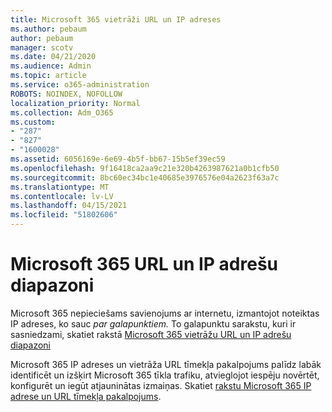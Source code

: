 ```yaml
---
title: Microsoft 365 vietrāži URL un IP adreses
ms.author: pebaum
author: pebaum
manager: scotv
ms.date: 04/21/2020
ms.audience: Admin
ms.topic: article
ms.service: o365-administration
ROBOTS: NOINDEX, NOFOLLOW
localization_priority: Normal
ms.collection: Adm_O365
ms.custom:
- "287"
- "827"
- "1600028"
ms.assetid: 6056169e-6e69-4b5f-bb67-15b5ef39ec59
ms.openlocfilehash: 9f16418ca2aa9c21e320b4263987621a0b1cfb50
ms.sourcegitcommit: 8bc60ec34bc1e40685e3976576e04a2623f63a7c
ms.translationtype: MT
ms.contentlocale: lv-LV
ms.lasthandoff: 04/15/2021
ms.locfileid: "51802606"
---
```

# <a name="microsoft-365-urls-and-ip-address-ranges"></a>Microsoft 365 URL un IP adrešu diapazoni

Microsoft 365 nepieciešams savienojums ar internetu, izmantojot noteiktas IP adreses, ko sauc *par galapunktiem.*
To galapunktu sarakstu, kuri ir sasniedzami, skatiet rakstā [Microsoft 365 vietrāžu URL un IP adrešu diapazoni](https://docs.microsoft.com/office365/enterprise/urls-and-ip-address-ranges) 

Microsoft 365 IP adreses un vietrāža URL tīmekļa pakalpojums palīdz labāk identificēt un izšķirt Microsoft 365 tīkla trafiku, atvieglojot iespēju novērtēt, konfigurēt un iegūt atjauninātas izmaiņas. Skatiet [rakstu Microsoft 365 IP adrese un URL tīmekļa pakalpojums](https://docs.microsoft.com/office365/enterprise/office-365-ip-web-service).